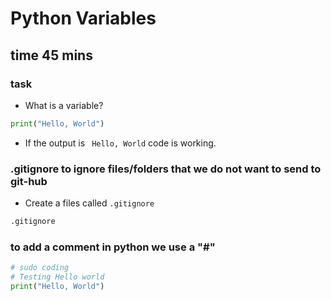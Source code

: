 # Python Variables 
## time 45 mins 
### task 
- What is a variable?


```python
print("Hello, World")
```
- If the output is ``` Hello, World``` code is working.

### .gitignore to ignore files/folders that we do not want to send to git-hub
- Create a files called ```.gitignore```
```python
.gitignore 
```
### to add a comment in python we use a "#"
```python
# sudo coding 
# Testing Hello world 
print("Hello, World")
```
